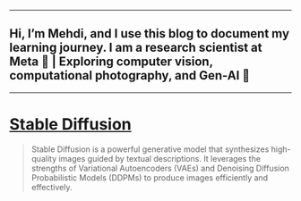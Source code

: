  
---
## Hi, I’m Mehdi, and I use this blog to document my learning journey. I am a research scientist at Meta 🧠 | Exploring computer vision, computational photography, and Gen-AI 🚀
---


# [Stable Diffusion](posts/StableDiffusion.md)
> Stable Diffusion is a powerful generative model that synthesizes high-quality images guided by textual descriptions. It leverages the strengths of Variational Autoencoders (VAEs) and Denoising Diffusion Probabilistic Models (DDPMs) to produce images efficiently and effectively.

